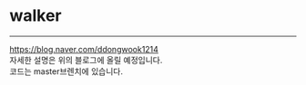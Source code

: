 # walker
------
https://blog.naver.com/ddongwook1214</br>
자세한 설명은 위의 블로그에 올릴 예정입니다.</br>
코드는 master브렌치에 있습니다.
